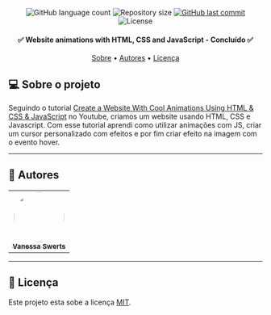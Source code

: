 <p align="center">
  <img alt="GitHub language count" src="https://img.shields.io/github/languages/count/VanessaSwerts/website-animationscolor=%2304D361">

  <img alt="Repository size" src="https://img.shields.io/github/repo-size/VanessaSwerts/website-animations">

  <a href="https://github.com/VanessaSwerts/website-animations/commits/master">
    <img alt="GitHub last commit" src="https://img.shields.io/github/last-commit/VanessaSwerts/website-animations">
  </a>

   <img alt="License" src="https://img.shields.io/badge/license-MIT-brightgreen">

</p>

<h4 align="center">
	✅ Website animations with HTML, CSS and JavaScript - Concluído ✅
</h4>

<p align="center">
 <a href="#-sobre-o-projeto">Sobre</a> •
 <a href="#-autores">Autores</a> •
 <a href="#user-content--licença">Licença</a>
</p>


## 💻 Sobre o projeto

Seguindo o tutorial [Create a Website With Cool Animations Using HTML & CSS & JavaScript](https://youtu.be/1PcHzVn8hq8) no Youtube, criamos um website usando HTML, CSS e Javascript. Com esse tutorial aprendi como utilizar animações com JS, criar um cursor personalizado com efeitos e por fim criar efeito na imagem com o evento hover.

---

## 🦸 Autores

<table>
  <tr>
    <td align="center"><a href="https://github.com/vanessaSwerts/"><img style="border-radius: 50%;" src="https://avatars2.githubusercontent.com/u/57146734?v=4" width="100px;" alt=""/><br /><sub><b>Vanessa Swerts</b></sub></a></td>
  </tr>
</table>

---

## 📝 Licença

Este projeto esta sobe a licença [MIT](./LICENSE).

